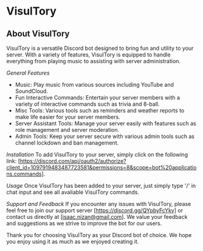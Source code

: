 # VisulTory
## About VisulTory
VisulTory is a versatile Discord bot designed to bring fun and utility to your server. With a variety of features, VisulTory is equipped to handle everything from playing music to assisting with server administration.

*General Features*
- Music: Play music from various sources including YouTube and SoundCloud.
- Fun Interactive Commands: Entertain your server members with a variety of interactive commands such as trivia and 8-ball.
- Misc Tools: Various tools such as reminders and weather reports to make life easier for your server members.
- Server Assistant Tools: Manage your server easily with features such as role management and server moderation.
- Admin Tools: Keep your server secure with various admin tools such as channel lockdown and ban management.

*Installation*
To add VisulTory to your server, simply click on the following link: [https://discord.com/api/oauth2/authorize?client_id=1097919483487723581&permissions=8&scope=bot%20applications.commands].

*Usage*
Once VisulTory has been added to your server, just simply type '/' in chat input and see all avaliable VisulTory commands.

*Support and Feedback*
If you encounter any issues with VisulTory, please feel free to join our support server [https://discord.gg/QYpbyFcYkv] or contact us directly at [isaac.nizan@gmail.com]. We value your feedback and suggestions as we strive to improve the bot for our users.

Thank you for choosing VisulTory as your Discord bot of choice. We hope you enjoy using it as much as we enjoyed creating it.